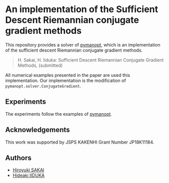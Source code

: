 # An implementation of the Sufficient Descent Riemannian conjugate gradient methods

This repository provides a solver of [pymanopt](https://github.com/pymanopt/pymanopt),
which is an implementation of the sufficient descent Riemannian conjugate gradient methods.

> H. Sakai, H. Iiduka: Sufficient Descent Riemannian Conjugate Gradient Methods, (submitted)

All numerical examples presented in the paper are used this implementation.
Our implementation is the modification of `pymanopt.solver.ConjugateGradient`.

## Experiments
The experiments follow the examples of [pymanopt](https://github.com/pymanopt/pymanopt/tree/master/examples).

## Acknowledgements
This work was supported by JSPS KAKENHI Grant Number JP18K11184.

## Authors
  * [Hiroyuki SAKAI](https://orcid.org/0000-0001-7144-1549)
  * [Hideaki IIDUKA](https://iiduka.net)
